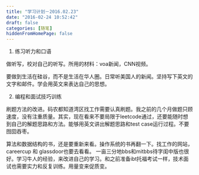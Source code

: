```yaml
---
title: "学习计划－2016.02.23"
date: "2016-02-24 10:52:42"
draft: false
categories: [随笔]
hiddenFromHomePage: false
---
```

1. 练习听力和口语

做听写，校对自己的听写。所用的材料：voa新闻，CNN视频。

要做到生活在硅谷，而不是生活在华人圈。日常听美国人的新闻。坚持写下英文的文字和邮件。学会用英文来表达自己的思想。

2. 编程和面试技巧训练

刷题方法的改进。码农都知道湾区找工作需要认真刷题。我之前的几个月做题只顾速度，没有注重质量。其实，现在看来不要局限于leetcode通过，还要能随时想到自己的解题思路和方法。能够用英文讲出解题思路和test case运行过程。不要囫囵吞枣。

算法和数据结构的书，还是要重新来看。操作系统的书再翻一下。找工作的网站，careercup 和 glassdoor也要去看看。 一亩三分地bbs和mitbbs待字闺中版也很好。学习牛人的经验，来改进自己的学习。和之前准备ibt托福考试一样，技术面试也需要实力和反复训练。用量变来促质变。